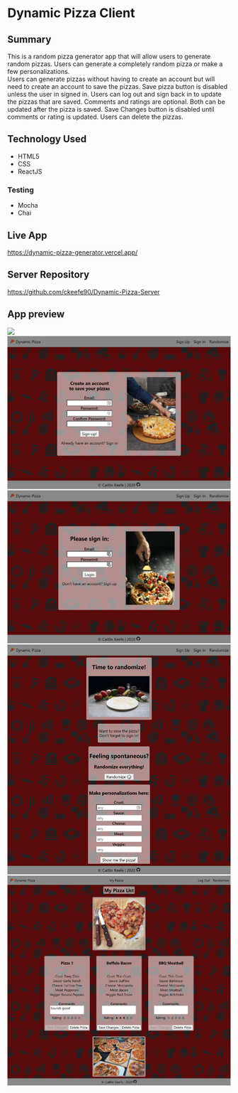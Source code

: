 # Dynamic Pizza Client
 
## Summary

This is a random pizza generator app that will allow users to generate random pizzas.
Users can generate a completely random pizza or make a few personalizations.  
Users can generate pizzas without having to create an account but will need to create an account to save the pizzas.
Save pizza button is disabled unless the user in signed in.
Users can log out and sign back in to update the pizzas that are saved.
Comments and ratings are optional. Both can be updated after the pizza is saved.
Save Changes button is disabled until comments or rating is updated. 
Users can delete the pizzas. 

## Technology Used

- HTML5
- CSS
- ReactJS

### Testing

- Mocha
- Chai

## Live App

https://dynamic-pizza-generator.vercel.app/

## Server Repository

https://github.com/ckeefe90/Dynamic-Pizza-Server

## App preview

![](screenshots/LandingPage.png)
![](screenshots/SignUp.png)
![](screenshots/SignIn.png)
![](screenshots/Randomize.png)
![](screenshots/MyPizzas.png)